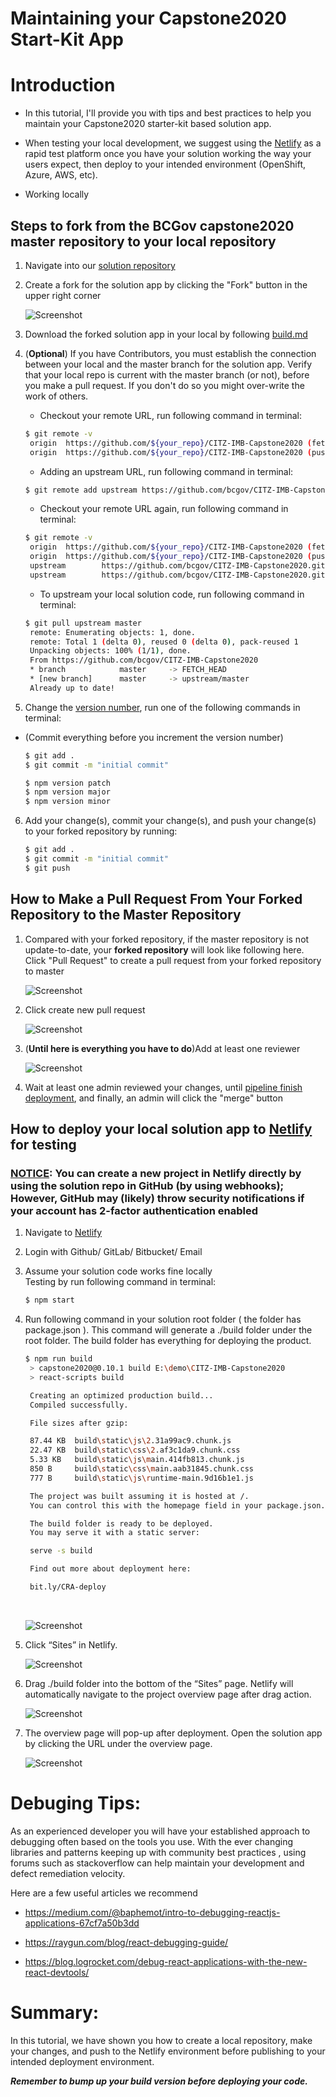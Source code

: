 <!--
 * @Author: your name
 * @Date: 2020-07-27 23:06:35
 * @LastEditTime: 2020-07-30 11:45:10
 * @LastEditors: Please set LastEditors
 * @Description: In User Settings Edit
 * @FilePath: \undefinedc:\Users\Mark\Desktop\md\maintain.md
--> 
# Maintaining your Capstone2020 Start-Kit App


# Introduction

* In this tutorial, I'll provide you with tips and best practices to help you maintain your Capstone2020 starter-kit based solution app.

* When testing your local development, we suggest using the [Netlify](https://www.netlify.com/) as a rapid test platform once you have your solution working the way your users expect, then deploy to your intended environment (OpenShift, Azure, AWS, etc). 

* Working locally


## Steps to fork from the BCGov capstone2020 master repository to your local repository

1. Navigate into our [solution repository](https://github.com/bcgov/CITZ-IMB-Capstone2020)


2. Create a fork for the solution app by clicking the "Fork" button in the upper right corner<br />

    ![Screenshot](./images/Fork.png)

3. Download the forked solution app in your local by following [build.md](./build.md)


4. (**Optional**) If you have Contributors, you must establish  the connection between your local and the master branch for the solution app.  Verify that your local repo is current with the master branch (or not), before you make a pull request. If you don't do so you might over-write the work of others.

   * Checkout your remote URL, run following command in terminal:
   ```sh
   $ git remote -v
    origin  https://github.com/${your_repo}/CITZ-IMB-Capstone2020 (fetch)
    origin  https://github.com/${your_repo}/CITZ-IMB-Capstone2020 (push)
   ```

   * Adding an upstream URL, run following command in terminal:
   ```sh
   $ git remote add upstream https://github.com/bcgov/CITZ-IMB-Capstone2020.git
   ```
   * Checkout your remote URL again, run following command in terminal:
   ```sh
   $ git remote -v
    origin  https://github.com/${your_repo}/CITZ-IMB-Capstone2020 (fetch)
    origin  https://github.com/${your_repo}/CITZ-IMB-Capstone2020 (push)
    upstream        https://github.com/bcgov/CITZ-IMB-Capstone2020.git (fetch)
    upstream        https://github.com/bcgov/CITZ-IMB-Capstone2020.git (push)
   ```
   * To upstream your local solution code, run following command in terminal:
   ```sh
   $ git pull upstream master
    remote: Enumerating objects: 1, done.
    remote: Total 1 (delta 0), reused 0 (delta 0), pack-reused 1
    Unpacking objects: 100% (1/1), done.
    From https://github.com/bcgov/CITZ-IMB-Capstone2020
    * branch            master     -> FETCH_HEAD
    * [new branch]      master     -> upstream/master
    Already up to date!
   ```
5.  Change the [version number](https://docs.npmjs.com/updating-your-published-package-version-number), run one of the following commands in terminal:
* (Commit everything before you increment the version number)
    ```sh
   $ git add .
   $ git commit -m "initial commit"
   ```
   ```sh
   $ npm version patch
   $ npm version major
   $ npm version minor
   ```
6. Add your change(s), commit your change(s), and push your change(s) to your forked repository by running:
   ```sh
   $ git add .
   $ git commit -m "initial commit"
   $ git push
   ```
## How to Make a Pull Request From Your Forked Repository to the Master Repository

1. Compared with your forked repository, if the master repository is not update-to-date, your **forked repository** will look like following here. Click "Pull Request" to create a pull request from your forked repository to master 

    ![Screenshot](./images/pull.png)<br />

2. Click create new pull request<br />

    ![Screenshot](./images/pull2.png)

3. (**Until here is everything you have to do**)Add at least one reviewer<br />

    ![Screenshot](./images/reviewers.png)

4. Wait at least one admin reviewed your changes, until [pipeline finish deployment](./deploy.md), and finally, an admin will click the "merge" button

## How to deploy your local solution app to [Netlify](https://www.netlify.com/) for testing

### <ins>NOTICE</ins>: You can create a new project in Netlify directly by using the solution repo in GitHub (by using webhooks); However, GitHub may (likely) throw security notifications if your account has 2-factor authentication enabled

1. Navigate to [Netlify](https://www.netlify.com/)

2. Login with Github/ GitLab/ Bitbucket/ Email

3. Assume your solution code works fine locally <br/>
   Testing by run following command in terminal:
   ```sh
   $ npm start
   ```

4. Run following command in your solution root folder ( the folder has package.json ). This command will generate a ./build folder under the root folder. The build folder has everything for deploying the product.
   ```sh
   $ npm run build
    > capstone2020@0.10.1 build E:\demo\CITZ-IMB-Capstone2020
    > react-scripts build

    Creating an optimized production build...
    Compiled successfully.

    File sizes after gzip:

    87.44 KB  build\static\js\2.31a99ac9.chunk.js
    22.47 KB  build\static\css\2.af3c1da9.chunk.css
    5.33 KB   build\static\js\main.414fb813.chunk.js
    850 B     build\static\css\main.aab31845.chunk.css
    777 B     build\static\js\runtime-main.9d16b1e1.js

    The project was built assuming it is hosted at /.
    You can control this with the homepage field in your package.json.

    The build folder is ready to be deployed.
    You may serve it with a static server:

    serve -s build

    Find out more about deployment here:

    bit.ly/CRA-deploy

   ```
   <br/>

   ![Screenshot](./images/folder.png)

5. Click “Sites” in Netlify.

    ![Screenshot](./images/drag.jpg)

6. Drag ./build folder into the bottom of the “Sites” page. Netlify will automatically navigate to the project overview page after drag action.<br/>

    ![Screenshot](./images/drag.png)

7. The overview page will pop-up after deployment. Open the solution app by clicking the URL under the overview page.

    ![Screenshot](./images/app.png)

# Debuging Tips:

As an experienced developer you will have your established approach to debugging often based on the tools you use. With the ever changing libraries and patterns keeping up with community best practices , using forums such as stackoverflow can help maintain your development and defect remediation velocity.

Here are a few useful articles we recommend

* https://medium.com/@baphemot/intro-to-debugging-reactjs-applications-67cf7a50b3dd
 
* https://raygun.com/blog/react-debugging-guide/
 
* https://blog.logrocket.com/debug-react-applications-with-the-new-react-devtools/

# Summary:

In this tutorial, we have shown you how to create a local repository, make your changes, and push to the Netlify environment before publishing to your intended deployment environment.

**<em>Remember to bump up your build version before deploying your code.</em>**
